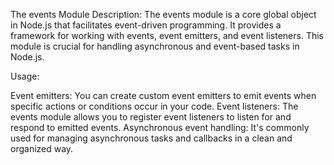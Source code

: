 The events Module
Description:
The events module is a core global object in Node.js that facilitates event-driven programming. It provides a framework for working with events, event emitters, and event listeners. This module is crucial for handling asynchronous and event-based tasks in Node.js.

Usage:

Event emitters: You can create custom event emitters to emit events when specific actions or conditions occur in your code.
Event listeners: The events module allows you to register event listeners to listen for and respond to emitted events.
Asynchronous event handling: It's commonly used for managing asynchronous tasks and callbacks in a clean and organized way.
